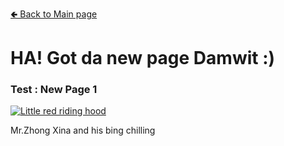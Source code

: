 [🢀 Back to Main page](index.md)

# HA! Got da new page Damwit :)

### Test : New Page 1


[![Little red riding hood](http://i.imgur.com/7YTMFQp.png)](https://vimeo.com/3514904 "Little red riding hood - Click to Watch!")


Mr.Zhong Xina and his bing chilling
